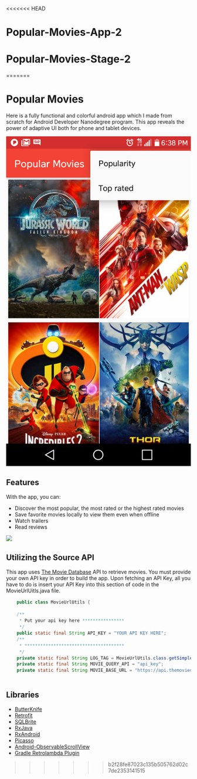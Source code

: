 <<<<<<< HEAD
# Popular-Movies-App-2
# Popular-Movies-Stage-2
=======
# Popular Movies

Here is a fully functional and colorful android app which I made from scratch for Android Developer Nanodegree program.
This app reveals the power of adaptive UI both for phone and tablet devices.



<img src= "https://github.com/JeffGoodrich9791/Popular-Movies-Stage-1/blob/master/PopularMoviesApp1.png" />

## Features

With the app, you can:
* Discover the most popular, the most rated or the highest rated movies
* Save favorite movies locally to view them even when offline
* Watch trailers
* Read reviews

<img src= "https://github.com/JeffGoodrich9791/Popular Movies Stage 1/blob/master/PopularMoviesApp2.png" />

## Utilizing the Source API

This app uses [The Movie Database](https://www.themoviedb.org/documentation/api) API to retrieve movies.
You must provide your own API key in order to build the app. Upon fetching an API Key, all you have to do is insert your 
API Key into this section of code in the MovieUrlUitls.java file. 

```java
    public class MovieUrlUtils {

    /**
     * Put your api key here ****************
     */
    public static final String API_KEY = "YOUR API KEY HERE";
    /**
     * **************************************
     */
    private static final String LOG_TAG = MovieUrlUtils.class.getSimpleName();
    private static final String MOVIE_QUERY_API = "api_key";
    private static final String MOVIE_BASE_URL = "https://api.themoviedb.org/3/movie/";
    
 ```

## Libraries

* [ButterKnife](https://github.com/JakeWharton/butterknife)
* [Retrofit](https://github.com/square/retrofit)
* [SQLBrite](https://github.com/square/sqlbrite)
* [RxJava](https://github.com/ReactiveX/RxJava)
* [RxAndroid](https://github.com/ReactiveX/RxAndroid)
* [Picasso](https://github.com/bumptech/glide)
* [Android-ObservableScrollView](https://github.com/ksoichiro/Android-ObservableScrollView)
* [Gradle Retrolambda Plugin](https://github.com/evant/gradle-retrolambda)
>>>>>>> b2f28fe87023c135b505762d02c7de2353141515
